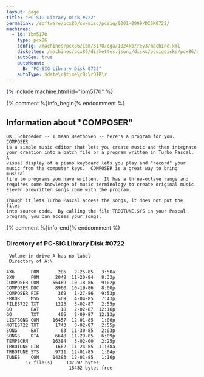 ```yaml
---
layout: page
title: "PC-SIG Library Disk #722"
permalink: /software/pcx86/sw/misc/pcsig/0001-0999/DISK0722/
machines:
  - id: ibm5170
    type: pcx86
    config: /machines/pcx86/ibm/5170/cga/1024kb/rev3/machine.xml
    diskettes: /machines/pcx86/diskettes.json,/disks/pcsigdisks/pcx86/diskettes.json
    autoGen: true
    autoMount:
      B: "PC-SIG Library Disk 0722"
    autoType: $date\r$time\rB:\rDIR\r
---
```


{% include machine.html id="ibm5170" %}

{% comment %}info_begin{% endcomment %}

## Information about "COMPOSER"

    OK, Schroeder -- I mean Beethoven -- here's a program for you.
    COMPOSER
    is a simple music editor that lets you create music and then integrate
    your creation into a batch file or a program written in Turbo Pascal. A
    visual display of a piano keyboard lets you play and "record" your
    music from the computer keys.  COMPOSER is a great way to bring musical
    life to programs you have written.  It has a three-octave range and
    requires some knowledge of music terminology to create original music.
    Eleven prewritten songs come with the program.
    
    Though it lets Turbo Pascal access the songs, it does not put the files
    into source code.  By calling the file TRBOTUNE.SYS in your Pascal
    program, you can access your songs.
{% comment %}info_end{% endcomment %}


### Directory of PC-SIG Library Disk #0722

     Volume in drive A has no label
     Directory of A:\

    4X6      FON       285   2-25-85   3:50a
    8X8      FON      2048  11-20-84   8:33p
    COMPOSER COM     56469  10-18-86   9:02p
    COMPOSER DOC      8960  10-19-86   8:00p
    COMPOSER PIF       369   1-27-86   9:53p
    ERROR    MSG       569   4-04-85   7:43p
    FILES722 TXT      1223   3-02-87   2:55p
    GO       BAT        18   2-02-87  12:16p
    GO       TXT       405   2-09-87  12:13p
    LISTSONG COM     16457  12-01-85   1:06p
    NOTES722 TXT      1743   3-02-87   2:55p
    SONG     BAT        63  11-30-85   2:03p
    SONGS    DTA      6648  11-29-85   6:09p
    TEMPSCRN         16384   3-02-00   2:25p
    TRBOTUNE LIB      1662  11-24-85  11:38a
    TRBOTUNE SYS      9711  12-01-85   1:04p
    TUNES    COM     14383  12-01-85   1:16p
           17 file(s)     137397 bytes
                           18432 bytes free

